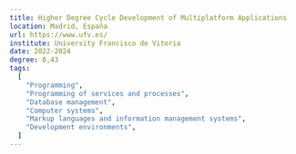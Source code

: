 ```yaml
---
title: Higher Degree Cycle Development of Multiplatform Applications
location: Madrid, España
url: https://www.ufv.es/
institute: University Francisco de Vitoria
date: 2022-2024
degree: 8,43
tags: 
  [
    "Programming",
    "Programming of services and processes",
    "Database management",
    "Computer systems",
    "Markup languages and information management systems",
    "Development environments",
  ]
---
```


